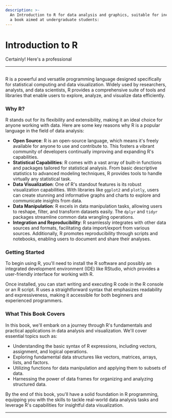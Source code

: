 ```yaml
---
description: >-
  An Introduction to R for data analysis and graphics, suitable for inclusion in
  a book aimed at undergraduate students:
---
```


# Introduction to R

Certainly! Here's a professional&#x20;

***

##

R is a powerful and versatile programming language designed specifically for statistical computing and data visualization. Widely used by researchers, analysts, and data scientists, R provides a comprehensive suite of tools and libraries that enable users to explore, analyze, and visualize data efficiently.

### Why R?

R stands out for its flexibility and extensibility, making it an ideal choice for anyone working with data. Here are some key reasons why R is a popular language in the field of data analysis:

* **Open Source**: R is an open-source language, which means it's freely available for anyone to use and contribute to. This fosters a vibrant community of developers continually improving and expanding R's capabilities.
* **Statistical Capabilities**: R comes with a vast array of built-in functions and packages tailored for statistical analysis. From basic descriptive statistics to advanced modeling techniques, R provides tools to handle virtually any statistical task.
* **Data Visualization**: One of R's standout features is its robust visualization capabilities. With libraries like `ggplot2` and `plotly`, users can create stunning and informative graphs and charts to explore and communicate insights from data.
* **Data Manipulation**: R excels in data manipulation tasks, allowing users to reshape, filter, and transform datasets easily. The `dplyr` and `tidyr` packages streamline common data wrangling operations.
* **Integration and Reproducibility**: R seamlessly integrates with other data sources and formats, facilitating data import/export from various sources. Additionally, R promotes reproducibility through scripts and notebooks, enabling users to document and share their analyses.

### Getting Started

To begin using R, you'll need to install the R software and possibly an integrated development environment (IDE) like RStudio, which provides a user-friendly interface for working with R.

Once installed, you can start writing and executing R code in the R console or an R script. R uses a straightforward syntax that emphasizes readability and expressiveness, making it accessible for both beginners and experienced programmers.

### What This Book Covers

In this book, we'll embark on a journey through R's fundamentals and practical applications in data analysis and visualization. We'll cover essential topics such as:

* Understanding the basic syntax of R expressions, including vectors, assignment, and logical operations.
* Exploring fundamental data structures like vectors, matrices, arrays, lists, and factors.
* Utilizing functions for data manipulation and applying them to subsets of data.
* Harnessing the power of data frames for organizing and analyzing structured data.

By the end of this book, you'll have a solid foundation in R programming, equipping you with the skills to tackle real-world data analysis tasks and leverage R's capabilities for insightful data visualization.

***

